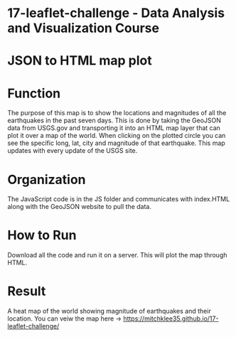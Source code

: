 # 17-leaflet-challenge - Data Analysis and Visualization Course
# JSON to HTML map plot
# Function
The purpose of this map is to show the locations and magnitudes of all the earthquakes in the past seven days. This is done by taking the GeoJSON data from USGS.gov and transporting it into an HTML map layer that can plot it over a map of the world. When clicking on the plotted circle you can see the specific long, lat, city and magnitude of that earthquake. This map updates with every update of the USGS site. 
# Organization
The JavaScript code is in the JS folder and communicates with index.HTML along with the GeoJSON website to pull the data. 
# How to Run
Download all the code and run it on a server. This will plot the map through HTML. 
# Result
A heat map of the world showing magnitude of earthquakes and their location. You can veiw the map here -> https://mitchklee35.github.io/17-leaflet-challenge/
